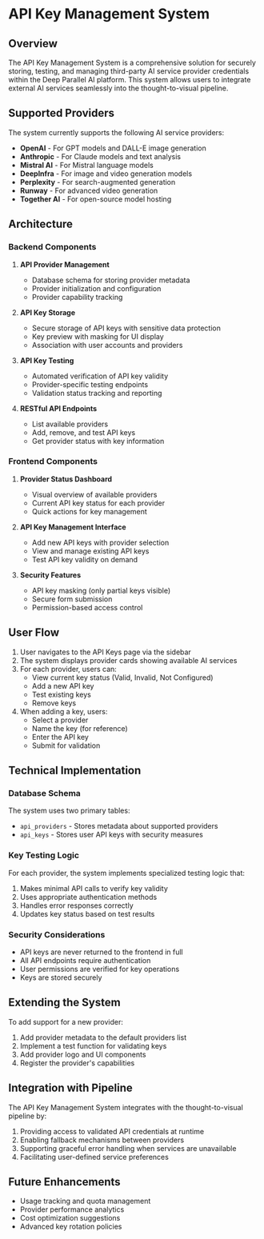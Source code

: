# API Key Management System

## Overview

The API Key Management System is a comprehensive solution for securely storing, testing, and managing third-party AI service provider credentials within the Deep Parallel AI platform. This system allows users to integrate external AI services seamlessly into the thought-to-visual pipeline.

## Supported Providers

The system currently supports the following AI service providers:

- **OpenAI** - For GPT models and DALL-E image generation
- **Anthropic** - For Claude models and text analysis
- **Mistral AI** - For Mistral language models
- **DeepInfra** - For image and video generation models
- **Perplexity** - For search-augmented generation
- **Runway** - For advanced video generation
- **Together AI** - For open-source model hosting

## Architecture

### Backend Components

1. **API Provider Management**
   - Database schema for storing provider metadata
   - Provider initialization and configuration
   - Provider capability tracking

2. **API Key Storage**
   - Secure storage of API keys with sensitive data protection
   - Key preview with masking for UI display
   - Association with user accounts and providers

3. **API Key Testing**
   - Automated verification of API key validity
   - Provider-specific testing endpoints
   - Validation status tracking and reporting

4. **RESTful API Endpoints**
   - List available providers
   - Add, remove, and test API keys
   - Get provider status with key information

### Frontend Components

1. **Provider Status Dashboard**
   - Visual overview of available providers
   - Current API key status for each provider
   - Quick actions for key management

2. **API Key Management Interface**
   - Add new API keys with provider selection
   - View and manage existing API keys
   - Test API key validity on demand

3. **Security Features**
   - API key masking (only partial keys visible)
   - Secure form submission
   - Permission-based access control

## User Flow

1. User navigates to the API Keys page via the sidebar
2. The system displays provider cards showing available AI services
3. For each provider, users can:
   - View current key status (Valid, Invalid, Not Configured)
   - Add a new API key
   - Test existing keys
   - Remove keys
4. When adding a key, users:
   - Select a provider
   - Name the key (for reference)
   - Enter the API key
   - Submit for validation

## Technical Implementation

### Database Schema

The system uses two primary tables:

- `api_providers` - Stores metadata about supported providers
- `api_keys` - Stores user API keys with security measures

### Key Testing Logic

For each provider, the system implements specialized testing logic that:

1. Makes minimal API calls to verify key validity
2. Uses appropriate authentication methods
3. Handles error responses correctly
4. Updates key status based on test results

### Security Considerations

- API keys are never returned to the frontend in full
- All API endpoints require authentication
- User permissions are verified for key operations
- Keys are stored securely

## Extending the System

To add support for a new provider:

1. Add provider metadata to the default providers list
2. Implement a test function for validating keys
3. Add provider logo and UI components
4. Register the provider's capabilities

## Integration with Pipeline

The API Key Management System integrates with the thought-to-visual pipeline by:

1. Providing access to validated API credentials at runtime
2. Enabling fallback mechanisms between providers
3. Supporting graceful error handling when services are unavailable
4. Facilitating user-defined service preferences

## Future Enhancements

- Usage tracking and quota management
- Provider performance analytics
- Cost optimization suggestions
- Advanced key rotation policies